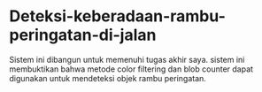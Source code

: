 # Deteksi-keberadaan-rambu-peringatan-di-jalan
Sistem ini dibangun untuk memenuhi tugas akhir saya. sistem ini membuktikan bahwa metode color filtering dan blob counter dapat digunakan untuk mendeteksi objek rambu peringatan.
